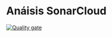 # Anáisis SonarCloud
[![Quality gate](https://sonarcloud.io/api/project_badges/quality_gate?project=DanielDRP_PruebaLDH)](https://sonarcloud.io/summary/new_code?id=DanielDRP_PruebaLDH)
